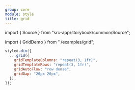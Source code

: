 ```yaml
---
group: core
module: style
title: grid
---
```


import { Source } from "src-app/storybook/common/Source";

import { GridDemo } from "./examples/grid";

<GridDemo />

```jsx {2}
styled.div({
  ...grid({
    gridTemplateColumns: "repeat(3, 1fr)",
    gridTemplateRows: "repeat(3, 1fr)",
    gridAutoFlow: "row dense",
    gridGap: "20px 20px",
  }),
});
```

<Source path="src-core/style/grid.ts" />
